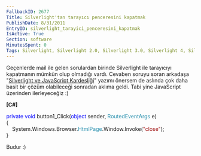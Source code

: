 ```yaml
---
FallbackID: 2677
Title: Silverlight'tan tarayıcı penceresini kapatmak
PublishDate: 8/31/2011
EntryID: silverlight_tarayici_penceresini_kapatmak
IsActive: True
Section: software
MinutesSpent: 0
Tags: Silverlight, Silverlight 2.0, Silverlight 3.0, Silverlight 4, Silverlight 5
---
```

Geçenlerde mail ile gelen sorulardan birinde Silverlight ile tarayıcıyı
kapatmanın mümkün olup olmadığı vardı. Cevaben soruyu soran arkadaşa
"[Silverlight ve JavaScript
Kardeşliği](http://daron.yondem.com/tr/post/a1426eb0-7120-4a66-9d5c-de5027fd59ed)"
yazımı önersem de aslında çok daha basit bir çözüm olabileceği sonradan
aklıma geldi. Tabi yine JavaScript üzerinden ilerleyeceğiz :)

**[C\#]**

<span style="color:blue;">private</span> <span
style="color:blue;">void</span> button1\_Click(<span
style="color:blue;">object</span> sender, <span
style="color:#2b91af;">RoutedEventArgs</span> e)\
{\
    System.Windows.Browser.<span
style="color:#2b91af;">HtmlPage</span>.Window.Invoke(<span
style="color:#a31515;">"close"</span>);\
}

Budur :)


